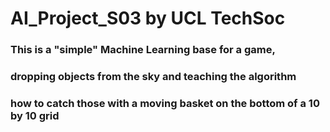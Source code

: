 # AI_Project_S03 by UCL TechSoc
### This is a "simple" Machine Learning base for a game,
### dropping objects from the sky and teaching the algorithm
### how to catch those with a moving basket on the bottom of a 10 by 10 grid
